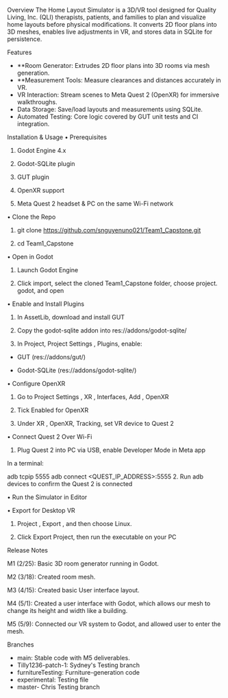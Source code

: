 Overview
The Home Layout Simulator is a 3D/VR tool designed for Quality Living, Inc. (QLI) therapists, patients, and families to plan and visualize home layouts before physical modifications. It converts 2D floor plans into 3D meshes, enables live adjustments in VR, and stores data in SQLite for persistence.

Features
- **Room Generator: Extrudes 2D floor plans into 3D rooms via mesh generation.
- **Measurement Tools: Measure clearances and distances accurately in VR.
- VR Interaction: Stream scenes to Meta Quest 2 (OpenXR) for immersive walkthroughs.
- Data Storage: Save/load layouts and measurements using SQLite.
- Automated Testing: Core logic covered by GUT unit tests and CI integration.

 Installation & Usage
•	Prerequisites
1.	Godot Engine 4.x

2.	Godot-SQLite plugin 

3.	GUT plugin

4.	OpenXR support 

5.	Meta Quest 2 headset & PC on the same Wi-Fi network

•	Clone the Repo

1.	git clone https://github.com/snguyenuno021/Team1_Capstone.git

2.	cd Team1_Capstone

•	Open in Godot

1.	Launch Godot Engine

2.	Click import, select the cloned Team1_Capstone folder, choose project. godot, and open

•	Enable and Install Plugins

1.	In AssetLib, download and install GUT

2.	Copy the godot-sqlite addon into res://addons/godot-sqlite/

3.	In Project, Project Settings , Plugins, enable:

-	GUT (res://addons/gut/)

-	Godot-SQLite (res://addons/godot-sqlite/)

•	Configure OpenXR

1.	Go to Project Settings , XR , Interfaces, Add , OpenXR

2.	Tick Enabled for OpenXR

3.	Under XR , OpenXR, Tracking, set VR device to Quest 2

•	Connect Quest 2 Over Wi-Fi

1.	Plug Quest 2 into PC via USB, enable Developer Mode in Meta app

In a terminal:

 adb tcpip 5555
adb connect <QUEST_IP_ADDRESS>:5555
2.	Run adb devices to confirm the Quest 2 is connected

•	Run the Simulator in Editor

•	Export for Desktop VR

1.	Project , Export , and then choose Linux.

2.	Click Export Project, then run the executable on your PC


 Release Notes

M1 (2/25): Basic 3D room generator running in Godot.

M2 (3/18): Created room mesh.

M3 (4/15): Created basic User interface layout.

M4 (5/1): Created a user interface with Godot, which allows our mesh to change its height and width like a building.

M5 (5/9): Connected our VR system to Godot, and allowed user to enter the mesh.

 Branches
- main: Stable code with M5 deliverables.
- Tilly1236-patch-1: Sydney's Testing branch
- furnitureTesting: Furniture-generation code
- experimental: Testing file
- master- Chris Testing branch


